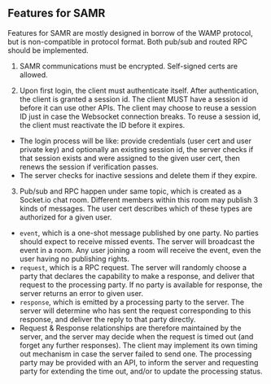 ## Features for SAMR

Features for SAMR are mostly designed in borrow of the WAMP protocol, but is
non-compatible in protocol format. Both pub/sub and routed RPC should be
implemented.


1. SAMR communications must be encrypted. Self-signed certs are allowed.

2. Upon first login, the client must authenticate itself. After authentication,
   the client is granted a session id. The client MUST have a session id
   before it can use other APIs. The client may choose to reuse a session ID
   just in case the Websocket connection breaks. To reuse a session id, the
   client must reactivate the ID before it expires.
 - The login process will be like: provide credentials (user cert and user
   private key) and optionally an existing session id, the server checks if
   that session exists and were assigned to the given user cert, then renews
   the session if verification passes.
 - The server checks for inactive sessions and delete them if they expire.

3. Pub/sub and RPC happen under same topic, which is created as a Socket.io
chat room. Different members within this room may publish 3 kinds of
messages. The user cert describes which of these types are authorized for a
given user.

 - `event`, which is a one-shot message published by one party. No parties
   should expect to receive missed events. The server will broadcast the
   event in a room. Any user joining a room will receive the event, even the
   user having no publishing rights.
 - `request`, which is a RPC request. The server will randomly choose a party
   that declares the capability to make a response, and deliver that request
   to the processing party. If no party is available for response, the server
   returns an error to given user.
 - `response`, which is emitted by a processing party to the server. The server
   will determine who has sent the request corresponding to this response, and
   deliver the reply to that party directly.
 - Request & Response relationships are therefore maintained by the server, and
   the server may decide when the request is timed out (and forget any further
   responses). The client may implement its own timing out mechanism in case
   the server failed to send one. The processing party may be provided with an
   API, to inform the server and requesting party for extending the time out,
   and/or to update the processing status.

